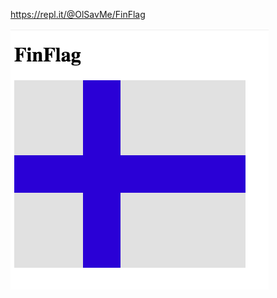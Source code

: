 
https://repl.it/@OlSavMe/FinFlag

![picture](https://github.com/OlSavMe/FinFlag/blob/master/finflag.png)
